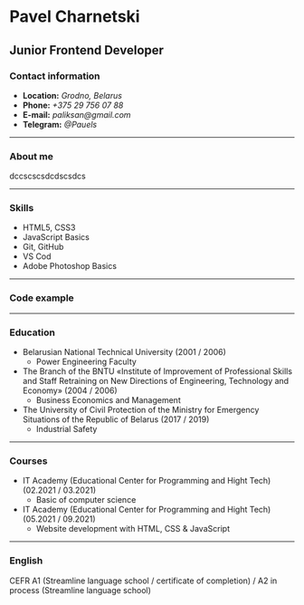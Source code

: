 # Pavel Charnetski
## Junior Frontend Developer
### Contact information
* **Location:** _Grodno, Belarus_
* **Phone:** _+375 29 756 07 88_
* **E-mail:** _paliksan@gmail.com_
* **Telegram:** _@Pauels_
***
### About me
dccscscsdcdscsdcs
***
### Skills
* HTML5, CSS3
* JavaScript Basics
* Git, GitHub
* VS Cod
* Adobe Photoshop Basics
***
### Code example
***
### Education
* Belarusian National Technical University (2001 / 2006)
  * Power Engineering Faculty
* The Branch of the BNTU «Institute of Improvement of Professional Skills and Staff Retraining on New Directions of Engineering, Technology and Economy» (2004 / 2006)
  * Business Economics and Management
* The University of Civil Protection of the Ministry for Emergency Situations of the Republic of Belarus (2017 / 2019)
  * Industrial Safety
***
### Courses
* IT Academy (Educational Center for Programming and Hight Tech) (02.2021 / 03.2021)
  * Basic of computer science
* IT Academy (Educational Center for Programming and Hight Tech) (05.2021 / 09.2021)
  * Website development with HTML, CSS & JavaScript
***
### English
CEFR A1 (Streamline language school / certificate of completion) / A2 in process (Streamline language school)
